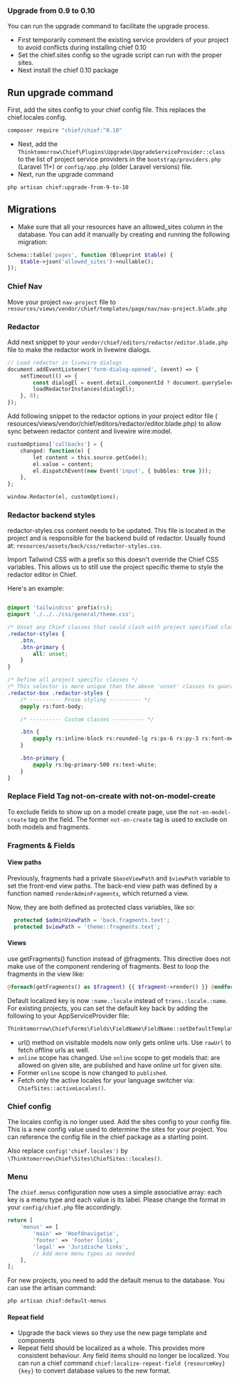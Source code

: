 ### Upgrade from 0.9 to 0.10

You can run the upgrade command to facilitate the upgrade process.

- First temporarily comment the existing service providers of your project to avoid conflicts during installing chief
  0.10
- Set the chief.sites config so the ugrade script can run with the proper sites.
- Next install the chief 0.10 package

## Run upgrade command

First, add the sites config to your chief config file. This replaces the chief.locales config.

```bash
composer require "chief/chief:^0.10"
```

- Next, add the `Thinktomorrow\Chief\Plugins\Upgrade\UpgradeServiceProvider::class` to the list of project service
  providers in the `bootstrap/providers.php` (Laravel 11+) or `config/app.php` (older Laravel versions) file.
- Next, run the upgrade command

```bash
php artisan chief:upgrade-from-9-to-10
```

## Migrations

- Make sure that all your resources have an allowed_sites column in the database. You can add it manually by creating
  and
  running
  the following migration:

```php
Schema::table('pages', function (Blueprint $table) {
    $table->json('allowed_sites')->nullable();
});
```

### Chief Nav

Move your project `nav-project` file to `resources/views/vendor/chief/templates/page/nav/nav-project.blade.php`

### Redactor

Add next snippet to your `vendor/chief/editors/redactor/editor.blade.php` file to make the redactor work in livewire
dialogs.

```php
// Load redactor in livewire dialogs
document.addEventListener('form-dialog-opened', (event) => {
    setTimeout(() => {
        const dialogEl = event.detail.componentId ? document.querySelector(`[wire\\:id="${event.detail.componentId}"]`) : document;
        loadRedactorInstances(dialogEl);
    }, 0);
});
```

Add following snippet to the redactor options in your project editor file (
resources/views/vendor/chief/editors/redactor/editor.blade.php) to allow sync between redactor content and livewire
wire:model.

```php
customOptions['callbacks'] = {
    changed: function(e) {
        let content = this.source.getCode();
        el.value = content;
        el.dispatchEvent(new Event('input', { bubbles: true }));
    },
};

window.Redactor(el, customOptions);
```

### Redactor backend styles

redactor-styles.css content needs to be updated. This file is located in the project and is responsible for the backend
build of redactor.
Usually found at: `resources/assets/back/css/redactor-styles.css`.

Import Tailwind CSS with a prefix so this doesn't override the Chief CSS variables.
This allows us to still use the project specific theme to style the redactor editor in Chief.

Here's an example:

```css 

@import 'tailwindcss' prefix(rs);
@import './../../css/general/theme.css';

/* Unset any Chief classes that could clash with project specified classes */
.redactor-styles {
    .btn,
    .btn-primary {
        all: unset;
    }
}

/* Define all project specific classes */
/* This selector is more unique than the above 'unset' classes to guarantee they are not overridden */
.redactor-box .redactor-styles {
    /* ---------- Prose styling ---------- */
    @apply rs:font-body;

    /* ---------- Custom classes ---------- */

    .btn {
        @apply rs:inline-block rs:rounded-lg rs:px-6 rs:py-3 rs:font-medium rs:shadow;
    }

    .btn-primary {
        @apply rs:bg-primary-500 rs:text-white;
    }
}

```

### Replace Field Tag not-on-create with not-on-model-create

To exclude fields to show up on a model create page, use the `not-on-model-create` tag on the field.
The former `not-on-create` tag is used to exclude on both models and fragments.

### Fragments & Fields

#### View paths

Previously, fragments had a private `$baseViewPath` and `$viewPath` variable to set the front-end view paths. The
back-end view path was defined by a function named `renderAdminFragments`, which returned a view.

Now, they are both defined as protected class variables, like so:

```php
  protected $adminViewPath = 'back.fragments.text';
  protected $viewPath = 'theme::fragments.text';
```

#### Views

use getFragments() function instead of @fragments.
This directive does not make use of the component rendering of fragments.
Best to loop the fragments in the view like:

```php
@foreach(getFragments() as $fragment) {{ $fragment->render() }} @endforeach
```

Default localized key is now `:name.:locale` instead of `trans.:locale.:name`. For existing projects, you
can set the default key back by adding the following to your AppServiceProvider file:

```php
Thinktomorrow\Chief\Forms\Fields\FieldName\FieldName::setDefaultTemplate('trans.:locale.:name');
```

- url() method on visitable models now only gets online urls. Use `rawUrl` to fetch offline urls as well.
- `online` scope has changed. Use `online` scope to get models that: are allowed on given site, are published and have
  online url for given site.
- Former `online` scope is now changed to `published`.
- Fetch only the active locales for your language switcher via: `ChiefSites::activeLocales()`.

### Chief config

The locales config is no longer used.
Add the sites config to your config file. This is a new config value used to determine the sites for your project.
You can reference the config file in the chief package as a starting point.

Also replace `config('chief.locales')` by `\Thinktomorrow\Chief\Sites\ChiefSites::locales()`.

### Menu

The `chief.menus` configuration now uses a simple associative array: each key is a menu type and each value is its
label.
Please change the format in your `config/chief.php` file accordingly.

```php
return [
    'menus' => [
        'main' => 'Hoofdnavigatie',
        'footer' => 'Footer links',
        'legal' => 'Juridische links',
        // Add more menu types as needed
    ],
];
```

For new projects, you need to add the default menus to the database.
You can use the artisan command:

```bash
php artisan chief:default-menus
```

#### Repeat field

- Upgrade the back views so they use the new page template and components
- Repeat field should be localized as a whole. This provides more consistent behaviour. Any field items should no longer
  be localized. You can run a chief command `chief:localize-repeat-field {resourceKey} {key}` to convert database values
  to the new format. 
